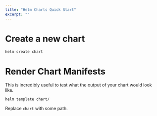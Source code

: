 ```yaml
---
title: "Helm Charts Quick Start"
excerpt: ""
---
```

# Create a new chart

```
helm create chart
```

# Render Chart Manifests

This is incredibly useful to test what the output of your chart would look like.

```
helm template chart/
```
Replace `chart` with some path.